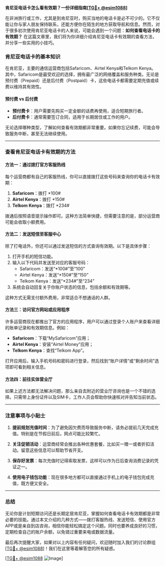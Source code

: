**肯尼亚电话卡怎么看有效期？一份详细指南[[TG💪+ @esim1088](https://t.me/s/esim1088)]**

在非洲旅行或工作，尤其是到肯尼亚时，购买当地的电话卡是必不可少的。它不仅能让你与家人朋友保持联系，还能方便你在陌生的地方获取导航和信息。然而，对于很多初次使用肯尼亚电话卡的人来说，可能会遇到一个问题：**如何查看电话卡的有效期？** 在这篇文章里，我们将为你详细介绍肯尼亚电话卡有效期的查看方法，并分享一些实用的小技巧。

### 肯尼亚电话卡的基本知识

在肯尼亚，主要的通信运营商包括Safaricom、Airtel Kenya和Telkom Kenya。其中，Safaricom是最受欢迎的选择，拥有最广泛的网络覆盖和服务种类。无论是预付费（Prepaid）还是后付费（Postpaid）卡，这些电话卡都需要定期充值或续费以维持其有效性。

#### 预付费 vs 后付费

- **预付费卡**：用户需要先购买一定金额的话费再使用，适合短期旅行者。
- **后付费卡**：通常需要签订合同，适用于长期居住或工作的用户。

无论选择哪种类型，了解如何查看有效期都非常重要。如果你忘记续费，可能会导致服务中断，甚至无法继续使用。

---

### 查看肯尼亚电话卡有效期的方法

#### 方法一：通过拨打官方客服热线

每个运营商都有自己的客服热线，你可以直接拨打这些号码来查询你的电话卡有效期：

1. **Safaricom**：拨打 *100#
2. **Airtel Kenya**：拨打 *150#
3. **Telkom Kenya**：拨打 *234#

拨通后按照语音提示操作即可。这种方法简单快捷，但需要注意的是，部分运营商可能会收取小额费用。

#### 方法二：发送短信至客服中心

除了打电话外，你还可以通过发送短信的方式查询有效期。以下是具体步骤：

1. 打开手机的短信功能。
2. 输入以下代码并发送至对应的客服号码：
   - Safaricom：发送“*100#”至“100”
   - Airtel Kenya：发送“*150#”至“150”
   - Telkom Kenya：发送“*234#”至“234”
3. 系统会自动回复关于你账户状态的信息，包括余额和有效期等。

这种方式无需支付额外费用，非常适合不想通话的人群。

#### 方法三：访问官方网站或应用程序

许多运营商现在都推出了官方的应用程序，用户可以通过登录个人账户来查看详细的账单记录和有效期信息。例如：

- **Safaricom**：下载“MySafaricom”应用；
- **Airtel Kenya**：安装“Airtel Money”应用；
- **Telkom Kenya**：查找“Telkom App”。

打开应用后，输入手机号码和密码进行登录，然后找到“账户详情”或“剩余时间”选项即可看到相关信息。

#### 方法四：前往实体营业厅

如果上述方法都无法解决问题，那么亲自去附近的营业厅咨询也是一个不错的选择。只需带上身份证件以及SIM卡，工作人员会帮助你快速核对并告知当前状态。

---

### 注意事项与小贴士

1. **提前规划充值时间**：为了避免因欠费而导致服务中断，请务必提前几天完成充值。特别是在节假日前后，网点可能比较繁忙。
   
2. **关注促销活动**：运营商经常会推出各种优惠套餐，比如买一赠一或者折扣活动。留意这些信息可以帮助节省开支。

3. **保存好发票**：每次充值时记得索取发票，这样可以作为日后查询消费记录的凭证之一。

4. **使用电子钱包功能**：现在很多地方都可以直接通过手机上的电子钱包完成充值，既方便又安全。

---

### 总结

无论你是计划短期访问还是长期定居肯尼亚，掌握如何查看电话卡有效期都是非常必要的技能。通过本文介绍的几种方式——拨打客服热线、发送短信、使用官方APP或是亲自到店咨询，相信你能轻松搞定这个问题。同时也要养成良好的习惯，定期检查自己的账户余额，以免错过重要来电或数据流量。

最后再次提醒大家，如果对以上内容有任何疑问，欢迎随时加入我们的讨论群组[[TG💪+ @esim1088](https://t.me/s/esim1088)]！我们在这里等着解答您的所有疑惑。

[[TG💪+ @esim1088](https://t.me/s/esim1088) ![Image](https://i.postimg.cc/4NQfJmqS/Snipaste-2025-05-13-00-14-12.png)]